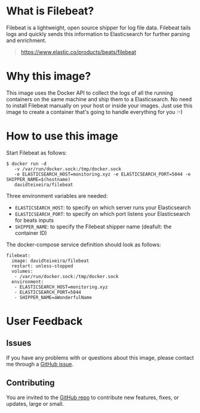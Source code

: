 # What is Filebeat?
Filebeat is a lightweight, open source shipper for log file data. Filebeat tails logs and quickly sends this information to Elasticsearch for further parsing and enrichment.

> https://www.elastic.co/products/beats/filebeat


# Why this image?

This image uses the Docker API to collect the logs of all the running containers on the same machine and ship them to a Elasticsearch. No need to install Filebeat manually on your host or inside your images. Just use this image to create a container that's going to handle everything for you :-)


# How to use this image
Start Filebeat as follows:

```
$ docker run -d
   -v /var/run/docker.sock:/tmp/docker.sock
   -e ELASTICSEARCH_HOST=monitoring.xyz -e ELASTICSEARCH_PORT=5044 -e SHIPPER_NAME=$(hostname)
   davidteixeira/filebeat
```

Three environment variables are needed:
* `ELASTICSEARCH_HOST`: to specify on which server runs your Elasticsearch
* `ELASTICSEARCH_PORT`: to specify on which port listens your Elasticsearch for beats inputs
* `SHIPPER_NAME`: to specify the Filebeat shipper name (deafult: the container ID)

The docker-compose service definition should look as follows:
```
filebeat:
  image: davidteixeira/filebeat
  restart: unless-stopped
  volumes:
   - /var/run/docker.sock:/tmp/docker.sock
  environment:
   - ELASTICSEARCH_HOST=monitoring.xyz
   - ELASTICSEARCH_PORT=5044
   - SHIPPER_NAME=aWonderfulName
```

# User Feedback
## Issues
If you have any problems with or questions about this image, please contact me through a [GitHub issue](https://github.com/davidteixeira/docker-filebeat/issues).

## Contributing
You are invited to the [GitHub repo](https://github.com/davidteixeira/docker-filebeat) to contribute new features, fixes, or updates, large or small.
